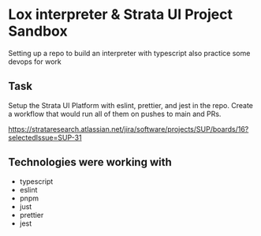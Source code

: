 # Lox interpreter & Strata UI Project Sandbox

Setting up a repo to build an interpreter with typescript
also practice some devops for work

## Task

Setup the Strata UI Platform with eslint, prettier, and jest in the repo. Create a workflow that would run all of them on pushes to main and PRs.

https://strataresearch.atlassian.net/jira/software/projects/SUP/boards/16?selectedIssue=SUP-31

## Technologies were working with

- typescript
- eslint
- pnpm
- just
- prettier
- jest
